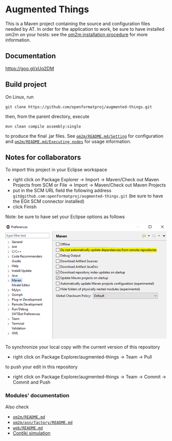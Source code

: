 # Augmented Things
This is a Maven project containing the source and configuration files needed by AT. In order for the application to work, be sure to have installed om2m on your hosts: see the [om2m installation procedure](https://people.unipi.it/giacomo_tanganelli/teaching/om2m/om2m-installation/) for more information.

## Documentation
https://goo.gl/xUq2DM

## Build project
On Linux, run
```
git clone https://github.com/openformatproj/augmented-things.git
```
then, from the parent directory, execute
```
mvn clean compile assembly:single
```
to produce the final .jar files. See [```om2m/README.md/Setting```](https://github.com/openformatproj/augmented-things/blob/master/augmented-things/om2m/README.md#setting) for configuration and [```om2m/README.md/Executing nodes```](https://github.com/openformatproj/augmented-things/blob/master/augmented-things/om2m/README.md#executing-nodes) for usage information.

## Notes for collaborators
To import this project in your Eclipse workspace
* right click on Package Explorer -> Import -> Maven/Check out Maven Projects from SCM or File -> Import -> Maven/Check out Maven Projects
* put in the SCM URL field the following address ```git@github.com:openformatproj/augmented-things.git``` (be sure to have the EGit SCM connector installed)
* click Finish

Note: be sure to have set your Eclipse options as follows

![Eclipse options](images/Maven.PNG "Eclipse options")

To synchronize your local copy with the current version of this repository
* right click on Package Explorer/augmented-things -> Team -> Pull

to push your edit in this repository
* right click on Package Explorer/augmented-things -> Team -> Commit -> Commit and Push

### Modules' documentation
Also check
* [```om2m/README.md```](https://github.com/openformatproj/augmented-things/blob/master/augmented-things/om2m/README.md)
* [```om2m/asn/factory/README.md```](https://github.com/openformatproj/augmented-things/tree/master/augmented-things/om2m/asn/factory/README.md)
* [```web/README.md```](https://github.com/openformatproj/augmented-things/blob/master/augmented-things/web/README.md)
* [Contiki simulation](https://drive.google.com/drive/folders/1UCtUQH555_K1cqXqpyiYsh_Y-ocA-PP3)
